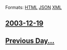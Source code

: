 
Formats: [HTML](2003/12/19/index.html)  [JSON](2003/12/19/index.json)  [XML](2003/12/19/index.xml)  

## [2003-12-19](/news/2003/12/19/index.md)

## [Previous Day...](/news/2003/12/18/index.md)

